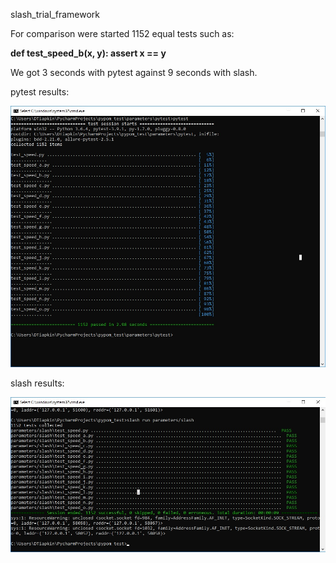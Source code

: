 slash_trial_framework

For comparison were started 1152 equal tests such as:

<b>def test_speed_b(x, y):
    assert x == y</b>

We got 3 seconds with pytest against 9 seconds with slash. 

pytest results:

![Alt text](/src/pytest.jpg?raw=true "Optional Title") 

slash results:

![Alt text](/src/slash.jpg?raw=true "Optional Title")

 
